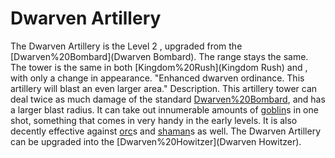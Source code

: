 # Dwarven Artillery

The Dwarven Artillery is the Level 2 , upgraded from the [Dwarven%20Bombard](Dwarven Bombard). The range stays the same. The tower is the same in both [Kingdom%20Rush](Kingdom Rush) and , with only a change in appearance.
 "Enhanced dwarven ordinance. This artillery will blast an even larger area."
Description.
This artillery tower can deal twice as much damage of the standard [Dwarven%20Bombard](Bombard), and has a larger blast radius. It can take out innumerable amounts of [goblin](goblin)s in one shot, something that comes in very handy in the early levels. It is also decently effective against [orc](orc)s and [shaman](shaman)s as well.
The Dwarven Artillery can be upgraded into the [Dwarven%20Howitzer](Dwarven Howitzer).